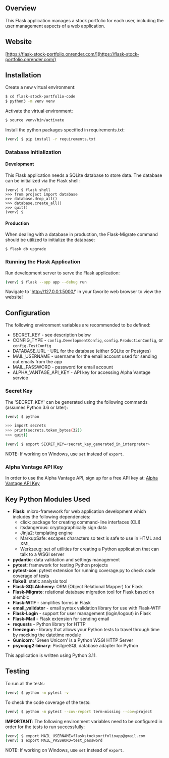 ## Overview

This Flask application manages a stock portfolio for each user, including the user management aspects of a web application.

## Website

[https://flask-stock-portfolio.onrender.com/](https://flask-stock-portfolio.onrender.com/)

## Installation

Create a new virtual environment:

```sh
$ cd flask-stock-portfolio-code
$ python3 -m venv venv
```

Activate the virtual environment:

```sh
$ source venv/bin/activate
```

Install the python packages specified in requirements.txt:

```sh
(venv) $ pip install -r requirements.txt
```

### Database Initialization

#### Development

This Flask application needs a SQLite database to store data.  The database can be initialized via the Flask shell:

```
(venv) $ flask shell
>>> from project import database
>>> database.drop_all()
>>> database.create_all()
>>> quit()
(venv) $
```

#### Production

When dealing with a database in production, the Flask-Migrate command should be utilized to initialize the database:

```
$ flask db upgrade
```

### Running the Flask Application

Run development server to serve the Flask application:

```sh
(venv) $ flask --app app --debug run
```

Navigate to 'http://127.0.0.1:5000/' in your favorite web browser to view the website!

## Configuration

The following environment variables are recommended to be defined:

* SECRET_KEY - see description below
* CONFIG_TYPE - `config.DevelopmentConfig`, `config.ProductionConfig`, or `config.TestConfig`
* DATABASE_URL - URL for the database (either SQLite or Postgres)
* MAIL_USERNAME - username for the email account used for sending out emails from the app
* MAIL_PASSWORD - password for email account
* ALPHA_VANTAGE_API_KEY - API key for accessing Alpha Vantage service

### Secret Key

The 'SECRET_KEY' can be generated using the following commands (assumes Python 3.6 or later):

```sh
(venv) $ python

>>> import secrets
>>> print(secrets.token_bytes(32))
>>> quit()

(venv) $ export SECRET_KEY=<secret_key_generated_in_interpreter>
```

NOTE: If working on Windows, use `set` instead of `export`.

### Alpha Vantage API Key

In order to use the Alpha Vantage API, sign up for a free API key at:
[Alpha Vantage API Key](https://www.alphavantage.co/support/#api-key)

## Key Python Modules Used

* **Flask**: micro-framework for web application development which includes the following dependencies:
  * click: package for creating command-line interfaces (CLI)
  * itsdangerous: cryptographically sign data 
  * Jinja2: templating engine
  * MarkupSafe: escapes characters so text is safe to use in HTML and XML
  * Werkzeug: set of utilities for creating a Python application that can talk to a WSGI server
* **pydantic**: data validation and settings management
* **pytest**: framework for testing Python projects
* **pytest-cov**: pytest extension for running coverage.py to check code coverage of tests
* **flake8**: static analysis tool
* **Flask-SQLAlchemy**: ORM (Object Relational Mapper) for Flask
* **Flask-Migrate**: relational database migration tool for Flask based on alembic
* **Flask-WTF** - simplifies forms in Flask
* **email_validator** - email syntax validation library for use with Flask-WTF
* **Flask-Login** - support for user management (login/logout) in Flask
* **Flask-Mail** - Flask extension for sending email
* **requests** - Python library for HTTP
* **freezegun** - library that allows your Python tests to travel through time by mocking the datetime module
* **Gunicorn**: 'Green Unicorn’ is a Python WSGI HTTP Server 
* **psycopg2-binary**: PostgreSQL database adapter for Python

This application is written using Python 3.11.

## Testing

To run all the tests:

```sh
(venv) $ python -m pytest -v
```

To check the code coverage of the tests:

```sh
(venv) $ python -m pytest --cov-report term-missing --cov=project
```

**IMPORTANT**:
The following environment variables need to be configured in order for the tests to run successfully:

```sh
(venv) $ export MAIL_USERNAME=flaskstockportfolioapp@gmail.com
(venv) $ export MAIL_PASSWORD=test_password
```

NOTE: If working on Windows, use `set` instead of `export`.
